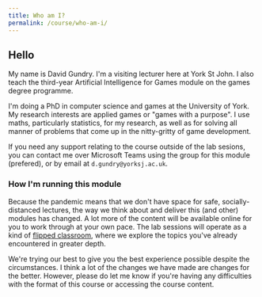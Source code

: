 ```yaml
---
title: Who am I?
permalink: /course/who-am-i/
---
```


## Hello

My name is David Gundry. I'm a visiting lecturer here at York St John. I also teach the third-year Artificial Intelligence for Games module on the games degree programme.

I'm doing a PhD in computer science and games at the University of York. My research interests are applied games or "games with a purpose". I use maths, particularly statistics, for my research, as well as for solving all manner of problems that come up in the nitty-gritty of game development.

If you need any support relating to the course outside of the lab sesions, you can contact me over Microsoft Teams using the group for this module (prefered), or by email at `d.gundry@yorksj.ac.uk`. 

### How I'm running this module

Because the pandemic means that we don't have space for safe, socially-distanced lectures, the way we think about and deliver this (and other) modules has changed. A lot more of the content will be available online for you to work through at your own pace. The lab sessions will operate as a kind of [flipped classroom](https://en.wikipedia.org/wiki/Flipped_classroom), where we explore the topics you've already encountered in greater depth.

We're trying our best to give you the best experience possible despite the circumstances.  I think a lot of the changes we have made are changes for the better. However, please do let me know if you're having any difficulties with the format of this course or accessing the course content.
